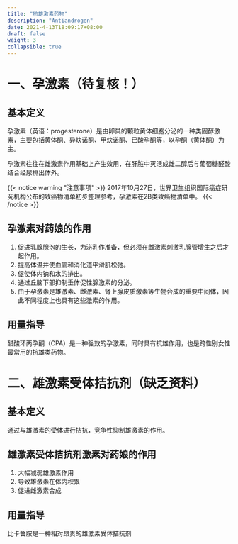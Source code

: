 ```yaml
---
title: "抗雄激素药物"
description: "Antiandrogen"
date: 2021-4-13T18:09:17+08:00
draft: false
weight: 3
collapsible: true
---
```


# 一、孕激素（待复核！）

## 基本定义
孕激素（英语：progesterone）是由卵巢的颗粒黄体细胞分泌的一种类固醇激素，主要包括黄体酮、异炔诺酮、甲炔诺酮、已酸孕酮等，以孕酮（黄体酮）为主。

孕激素往往在雌激素作用基础上产生效用，在肝脏中灭活成雌二醇后与葡萄糖醛酸结合经尿排出体外。

{{< notice warning "注意事项" >}}
2017年10月27日，世界卫生组织国际癌症研究机构公布的致癌物清单初步整理参考，孕激素在2B类致癌物清单中。
{{< /notice >}}

## 孕激素对药娘的作用
1. 促进乳腺腺泡的生长，为泌乳作准备，但必须在雌激素刺激乳腺管增生之后才起作用。
2. 提高体温并使血管和消化道平滑肌松弛。
3. 促使体内钠和水的排出。
4. 通过丘脑下部抑制垂体促性腺激素的分泌。
5. 由于孕激素是雄激素、雌激素、肾上腺皮质激素等生物合成的重要中间体，因此不同程度上也具有这些激素的作用。

## 用量指导
醋酸环丙孕酮（CPA）是一种强效的孕激素，同时具有抗雄作用，也是跨性别女性最常用的抗雄类药物。

# 二、雄激素受体拮抗剂（缺乏资料）

## 基本定义
通过与雄激素的受体进行拮抗，竞争性抑制雄激素的作用。

## 雄激素受体拮抗剂激素对药娘的作用
1. 大幅减弱雄激素作用
2. 导致雄激素在体内积累
3. 促进雌激素合成

## 用量指导
比卡鲁胺是一种相对昂贵的雄激素受体拮抗剂